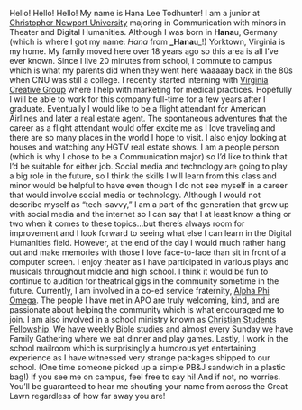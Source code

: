 Hello! Hello! Hello! My name is Hana Lee Todhunter! I am a junior at [Christopher Newport University](www.cnu.edu)  majoring in Communication with minors in Theater and Digital Humanities. Although I was born in **Hana**u, Germany (which is where I got my name: _Hana_ from **_Hana**u_!) Yorktown, Virginia is my home. My family moved here over 18 years ago so this area is all I’ve ever known. Since I live 20 minutes from school, I commute to campus which is what my parents did when they went here waaaaay back in the 80s when CNU was still a college. 
I recently started interning with [Virginia Creative Group](https://virginiacreativegroup.com/) where I help with marketing for medical practices. Hopefully I will be able to work for this company full-time for a few years after I graduate. Eventually I would like to be a flight attendant for American Airlines and later a real estate agent. The spontaneous adventures that the career as a flight attendant would offer excite me as I love traveling and there are so many places in the world I hope to visit.  I also enjoy looking at houses and watching any HGTV real estate shows. I am a people person (which is why I chose to be a Communication major) so I’d like to think that I’d be suitable for either job.
Social media and technology are going to play a big role in the future, so I think the skills I will learn from this class and minor would be helpful to have even though I do not see myself in a career that would involve social media or technology. Although I would not describe myself as “tech-savvy,” I am a part of the generation that grew up with social media and the internet so I can say that I at least know a thing or two when it comes to these topics...but there’s always room for improvement and I look forward to seeing what else I can learn in the Digital Humanities field. However, at the end of the day I would much rather hang out and make memories with those I love face-to-face than sit in front of a computer screen. 
I enjoy theater as I have participated in various plays and musicals throughout middle and high school. I think it would be fun to continue to audition for theatrical gigs in the community sometime in the future. Currently, I am involved in a co-ed service fraternity, [Alpha Phi Omega](https://apo.org/). The people I have met in APO are truly welcoming, kind, and are passionate about helping the community which is what encouraged me to join. I am also involved in a school ministry known as [Christian Students Fellowship](https://www.instagram.com/csfcnu/?hl=en). We have weekly Bible studies and almost every Sunday we have Family Gathering where we eat dinner and play games. Lastly, I work in the school mailroom which is surprisingly a humorous yet entertaining experience as I have witnessed very strange packages shipped to our school. (One time someone picked up a simple PB&J sandwich in a plastic bag!) 
If you see me on campus, feel free to say hi! And if not, no worries. You’ll be guaranteed to hear me shouting your name from across the Great Lawn regardless of how far away you are! 
